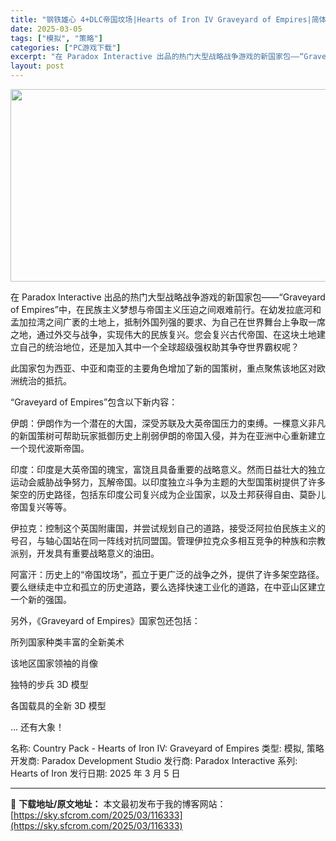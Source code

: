 ```yaml
---
title: "钢铁雄心 4+DLC帝国坟场|Hearts of Iron IV Graveyard of Empires|简体中文|5.54G"
date: 2025-03-05
tags: ["模拟", "策略"]
categories: ["PC游戏下载"]
excerpt: "在 Paradox Interactive 出品的热门大型战略战争游戏的新国家包——“Graveyard of Empires”中，在民族主义梦想与帝国主义压迫之间艰难前行。在幼发拉底河和孟加拉湾之间广袤的土地上，抵制外国列强的要求、为自己在世界舞台上争取一席之地，通过外交与战争，实现伟大的民族复兴&hellip;"
layout: post
---
```


<img class="aligncenter size-full wp-image-116334" src="https://sky.sfcrom.com/wp-content/uploads/2025/03/2025030503242685.webp" alt="" width="660" height="308" />

在 Paradox Interactive 出品的热门大型战略战争游戏的新国家包——“Graveyard of Empires”中，在民族主义梦想与帝国主义压迫之间艰难前行。在幼发拉底河和孟加拉湾之间广袤的土地上，抵制外国列强的要求、为自己在世界舞台上争取一席之地，通过外交与战争，实现伟大的民族复兴。您会复兴古代帝国、在这块土地建立自己的统治地位，还是加入其中一个全球超级强权助其争夺世界霸权呢？

此国家包为西亚、中亚和南亚的主要角色增加了新的国策树，重点聚焦该地区对欧洲统治的抵抗。

“Graveyard of Empires”包含以下新内容：

伊朗：伊朗作为一个潜在的大国，深受苏联及大英帝国压力的束缚。一棵意义非凡的新国策树可帮助玩家抵御历史上削弱伊朗的帝国入侵，并为在亚洲中心重新建立一个现代波斯帝国。

印度：印度是大英帝国的瑰宝，富饶且具备重要的战略意义。然而日益壮大的独立运动会威胁战争努力，瓦解帝国。以印度独立斗争为主题的大型国策树提供了许多架空的历史路径，包括东印度公司复兴成为企业国家，以及土邦获得自由、莫卧儿帝国复兴等等。

伊拉克：控制这个英国附庸国，并尝试规划自己的道路，接受泛阿拉伯民族主义的号召，与轴心国站在同一阵线对抗同盟国。管理伊拉克众多相互竞争的种族和宗教派别，开发具有重要战略意义的油田。

阿富汗：历史上的“帝国坟场”，孤立于更广泛的战争之外，提供了许多架空路径。要么继续走中立和孤立的历史道路，要么选择快速工业化的道路，在中亚山区建立一个新的强国。

另外，《Graveyard of Empires》国家包还包括：

所列国家种类丰富的全新美术

该地区国家领袖的肖像

独特的步兵 3D 模型

各国载具的全新 3D 模型

... 还有大象！

名称: Country Pack - Hearts of Iron IV: Graveyard of Empires
类型: 模拟, 策略
开发商: Paradox Development Studio
发行商: Paradox Interactive
系列: Hearts of Iron
发行日期: 2025 年 3 月 5 日

---
📖 **下载地址/原文地址：** 本文最初发布于我的博客网站：[https://sky.sfcrom.com/2025/03/116333](https://sky.sfcrom.com/2025/03/116333)
